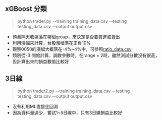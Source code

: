 ## xGBoost 分類
> python trader.py --training training_data.csv --testing testing_data.csv  --output output.csv

* 預測隔天收盤落在哪個group，來決定是否要買進或賣出
* 利用漲幅來計算，台股漲幅落在正負10%
* 觀察0050的漲幅大概落在-4%~4%中，可參照[ratio_data.csv](ratio_data.csv)
* 類別從-3 開始計算，調教參數時，在range = 2時，雖然測試分數沒有很高，但計算出來的損益數值比較好  


## 3日線
> python trader2.py --training training_data.csv --testing testing_data.csv  --output output.csv

* 沒有利用ML直接坐回測
* 因為資料量過少，嘗試1~5日線中，只有3日線損益比較好










